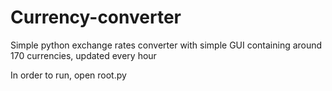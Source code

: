 # Currency-converter
Simple python exchange rates converter with simple GUI containing around 170 currencies, updated every hour

In order to run, open root.py
